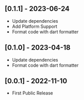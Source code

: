 ## [0.1.1] - 2023-06-24

- Update dependencies
- Add Platform Support
- Format code with dart formatter

## [0.1.0] - 2023-04-18

- Update dependencies
- Format code with dart formatter

## [0.0.1] - 2022-11-10

- First Public Release
